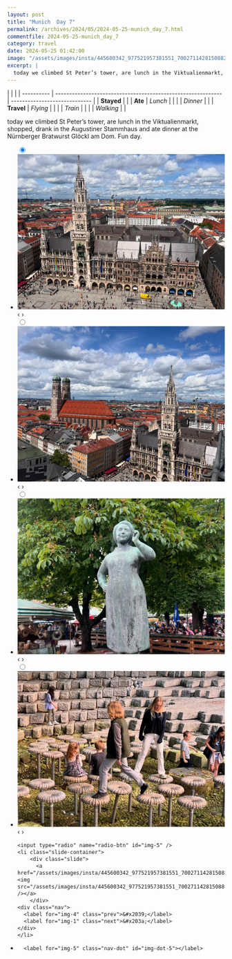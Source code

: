 ```yaml
---
layout: post
title: "Munich  Day 7"
permalink: /archives/2024/05/2024-05-25-munich_day_7.html
commentfile: 2024-05-25-munich_day_7
category: travel
date: 2024-05-25 01:42:00
image: "/assets/images/insta/445600342_977521957381551_7002711428150882507_n_18043361551823266.jpg"
excerpt: |
  today we climbed St Peter’s tower, are lunch in the Viktualienmarkt, shopped, drank in the Augustiner Stammhaus and ate dinner at the Nürnberger Bratwurst Glöckl am Dom. Fun day.
---
```


|            |                                                              |
| ---------- | ------------------------------------------------------------ | ----------------------------- |
| **Stayed** |  |
| **Ate**    | _Lunch_                                                      |          |
|            | _Dinner_                                                     |          |
| **Travel** | _Flying_                                                     |          |
|            | _Train_                                                      |          |
|            | _Walking_                                                    |          |


today we climbed St Peter’s tower, are lunch in the Viktualienmarkt, shopped, drank in the Augustiner Stammhaus and ate dinner at the Nürnberger Bratwurst Glöckl am Dom. Fun day.


<ul class="slides">
    <input type="radio" name="radio-btn" id="img-1" checked="checked" />
    <li class="slide-container">
        <div class="slide">
          <a href="/assets/images/insta/446098930_1149234299560618_2625400372274600502_n_18014537225134198.jpg"><img src="/assets/images/insta/446098930_1149234299560618_2625400372274600502_n_18014537225134198.jpg" /></a>
        </div>
    <div class="nav">
      <label for="img-5" class="prev">&#x2039;</label>
      <label for="img-2" class="next">&#x203a;</label>
    </div>
    </li>
        <input type="radio" name="radio-btn" id="img-2"  />
    <li class="slide-container">
        <div class="slide">
          <a href="/assets/images/insta/446203198_465879219149388_3839926383787089965_n_18034222483820335.jpg"><img src="/assets/images/insta/446203198_465879219149388_3839926383787089965_n_18034222483820335.jpg" /></a>
        </div>
    <div class="nav">
      <label for="img-1" class="prev">&#x2039;</label>
      <label for="img-3" class="next">&#x203a;</label>
    </div>
    </li>
        <input type="radio" name="radio-btn" id="img-3"  />
    <li class="slide-container">
        <div class="slide">
          <a href="/assets/images/insta/445602750_468031759057011_8870416963904212984_n_18103902004401771.jpg"><img src="/assets/images/insta/445602750_468031759057011_8870416963904212984_n_18103902004401771.jpg" /></a>
        </div>
    <div class="nav">
      <label for="img-2" class="prev">&#x2039;</label>
      <label for="img-4" class="next">&#x203a;</label>
    </div>
    </li>
        <input type="radio" name="radio-btn" id="img-4"  />
    <li class="slide-container">
        <div class="slide">
          <a href="/assets/images/insta/445594091_1433618827518229_7416973364202848608_n_17908070090971023.jpg"><img src="/assets/images/insta/445594091_1433618827518229_7416973364202848608_n_17908070090971023.jpg" /></a>
        </div>
    <div class="nav">
      <label for="img-3" class="prev">&#x2039;</label>
      <label for="img-5" class="next">&#x203a;</label>
    </div>
    </li>
    
    <input type="radio" name="radio-btn" id="img-5" />
    <li class="slide-container">
        <div class="slide">
          <a href="/assets/images/insta/445600342_977521957381551_7002711428150882507_n_18043361551823266.jpg"><img src="/assets/images/insta/445600342_977521957381551_7002711428150882507_n_18043361551823266.jpg" /></a>
        </div>
    <div class="nav">
      <label for="img-4" class="prev">&#x2039;</label>
      <label for="img-1" class="next">&#x203a;</label>
    </div>
    </li>
			
<li class="nav-dots">
      <label for="img-1" class="nav-dot" id="img-dot-1"></label>
      <label for="img-2" class="nav-dot" id="img-dot-2"></label>
      <label for="img-3" class="nav-dot" id="img-dot-3"></label>
      <label for="img-4" class="nav-dot" id="img-dot-4"></label>

      <label for="img-5" class="nav-dot" id="img-dot-5"></label>

</li>
</ul>        
             

		
